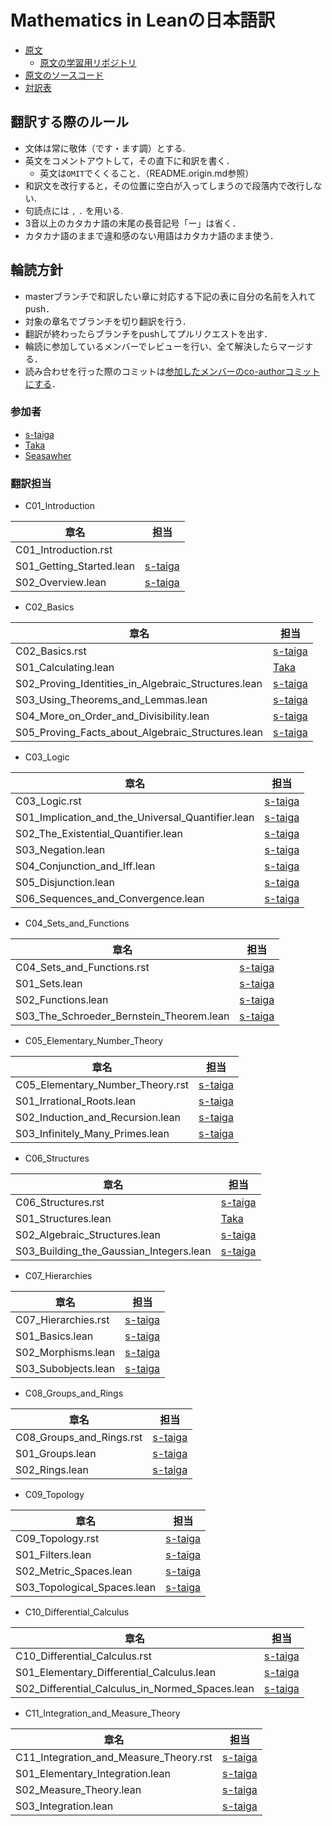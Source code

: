 # Mathematics in Leanの日本語訳
* [原文](https://leanprover-community.github.io/mathematics_in_lean/index.html)
  * [原文の学習用リポジトリ](https://github.com/leanprover-community/mathematics_in_lean)
* [原文のソースコード](https://github.com/avigad/mathematics_in_lean_source)
* [対訳表]()

## 翻訳する際のルール

* 文体は常に敬体（です・ます調）とする.
* 英文をコメントアウトして，その直下に和訳を書く．
  * 英文は`OMIT`でくくること．（README.origin.md参照）
* 和訳文を改行すると，その位置に空白が入ってしまうので段落内で改行しない.
* 句読点には `,` `.` を用いる.
* 3音以上のカタカナ語の末尾の長音記号「ー」は省く．
* カタカナ語のままで違和感のない用語はカタカナ語のまま使う．

## 輪読方針

* masterブランチで和訳したい章に対応する下記の表に自分の名前を入れてpush．
* 対象の章名でブランチを切り翻訳を行う．
* 翻訳が終わったらブランチをpushしてプルリクエストを出す．
* 輪読に参加しているメンバーでレビューを行い、全て解決したらマージする．
* 読み合わせを行った際のコミットは[参加したメンバーのco-authorコミットにする](https://docs.github.com/ja/pull-requests/committing-changes-to-your-project/creating-and-editing-commits/creating-a-commit-with-multiple-authors)．

### 参加者

* [s-taiga](https://github.com/s-taiga)
* [Taka](https://github.com/Taka0007)
* [Seasawher](https://github.com/Seasawher)

### 翻訳担当

* C01_Introduction

| 章名 | 担当 |
| --- | --- |
| C01_Introduction.rst | |
| S01_Getting_Started.lean | [s-taiga](https://github.com/s-taiga) |
| S02_Overview.lean | [s-taiga](https://github.com/s-taiga) |

* C02_Basics

| 章名 | 担当 |
| --- | --- |
| C02_Basics.rst | [s-taiga](https://github.com/s-taiga)  |
| S01_Calculating.lean | [Taka](https://github.com/Taka0007) |
| S02_Proving_Identities_in_Algebraic_Structures.lean | [s-taiga](https://github.com/s-taiga) |
| S03_Using_Theorems_and_Lemmas.lean | [s-taiga](https://github.com/s-taiga) |
| S04_More_on_Order_and_Divisibility.lean | [s-taiga](https://github.com/s-taiga) |
| S05_Proving_Facts_about_Algebraic_Structures.lean | [s-taiga](https://github.com/s-taiga) |

* C03_Logic

| 章名 | 担当 |
| --- | --- |
| C03_Logic.rst | [s-taiga](https://github.com/s-taiga) |
| S01_Implication_and_the_Universal_Quantifier.lean | [s-taiga](https://github.com/s-taiga) |
| S02_The_Existential_Quantifier.lean | [s-taiga](https://github.com/s-taiga) |
| S03_Negation.lean | [s-taiga](https://github.com/s-taiga) |
| S04_Conjunction_and_Iff.lean | [s-taiga](https://github.com/s-taiga) |
| S05_Disjunction.lean | [s-taiga](https://github.com/s-taiga) |
| S06_Sequences_and_Convergence.lean | [s-taiga](https://github.com/s-taiga) |

* C04_Sets_and_Functions

| 章名 | 担当 |
| --- | --- |
| C04_Sets_and_Functions.rst | [s-taiga](https://github.com/s-taiga) |
| S01_Sets.lean | [s-taiga](https://github.com/s-taiga) |
| S02_Functions.lean | [s-taiga](https://github.com/s-taiga) |
| S03_The_Schroeder_Bernstein_Theorem.lean | [s-taiga](https://github.com/s-taiga) |

* C05_Elementary_Number_Theory

| 章名 | 担当 |
| --- | --- |
| C05_Elementary_Number_Theory.rst | [s-taiga](https://github.com/s-taiga) |
| S01_Irrational_Roots.lean | [s-taiga](https://github.com/s-taiga) |
| S02_Induction_and_Recursion.lean | [s-taiga](https://github.com/s-taiga) |
| S03_Infinitely_Many_Primes.lean | [s-taiga](https://github.com/s-taiga)  |

* C06_Structures

| 章名 | 担当 |
| --- | --- |
| C06_Structures.rst | [s-taiga](https://github.com/s-taiga) |
| S01_Structures.lean |[Taka](https://github.com/Taka0007)|
| S02_Algebraic_Structures.lean | [s-taiga](https://github.com/s-taiga)  |
| S03_Building_the_Gaussian_Integers.lean | [s-taiga](https://github.com/s-taiga)  |

* C07_Hierarchies

| 章名 | 担当 |
| --- | --- |
| C07_Hierarchies.rst | [s-taiga](https://github.com/s-taiga) |
| S01_Basics.lean | [s-taiga](https://github.com/s-taiga)  |
| S02_Morphisms.lean | [s-taiga](https://github.com/s-taiga)  |
| S03_Subobjects.lean | [s-taiga](https://github.com/s-taiga)  |

* C08_Groups_and_Rings

| 章名 | 担当 |
| --- | --- |
| C08_Groups_and_Rings.rst | [s-taiga](https://github.com/s-taiga) |
| S01_Groups.lean | [s-taiga](https://github.com/s-taiga) |
| S02_Rings.lean | [s-taiga](https://github.com/s-taiga) |

* C09_Topology

| 章名 | 担当 |
| --- | --- |
| C09_Topology.rst | [s-taiga](https://github.com/s-taiga) |
| S01_Filters.lean | [s-taiga](https://github.com/s-taiga)  |
| S02_Metric_Spaces.lean | [s-taiga](https://github.com/s-taiga)  |
| S03_Topological_Spaces.lean | [s-taiga](https://github.com/s-taiga)  |

* C10_Differential_Calculus

| 章名 | 担当 |
| --- | --- |
| C10_Differential_Calculus.rst | [s-taiga](https://github.com/s-taiga) |
| S01_Elementary_Differential_Calculus.lean | [s-taiga](https://github.com/s-taiga) |
| S02_Differential_Calculus_in_Normed_Spaces.lean | [s-taiga](https://github.com/s-taiga) |

* C11_Integration_and_Measure_Theory

| 章名 | 担当 |
| --- | --- |
| C11_Integration_and_Measure_Theory.rst | [s-taiga](https://github.com/s-taiga) |
| S01_Elementary_Integration.lean | [s-taiga](https://github.com/s-taiga) |
| S02_Measure_Theory.lean | [s-taiga](https://github.com/s-taiga) |
| S03_Integration.lean | [s-taiga](https://github.com/s-taiga) |
